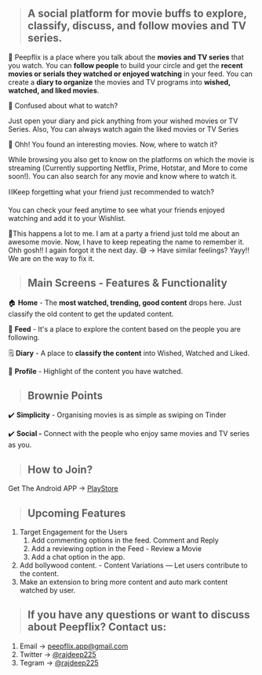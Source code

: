 >## **A social platform for movie buffs to explore, classify, discuss, and follow movies and TV series.**   
  
  
👀  Peepflix is a place where you talk about the **movies and TV series** that you watch. You can **follow people** to build your circle and get the **recent movies or serials they watched or enjoyed watching** in your feed. You can create a **diary to organize** the movies and TV programs into **wished, watched, and liked movies**.

🤔 Confused about what to watch?

Just open your diary and pick anything from your wished movies or TV Series. Also, You can always watch again the liked movies or TV Series

🧠 Ohh! You found an interesting movies. Now, where to watch it?

While browsing you also get to know on the platforms on which the movie is streaming (Currently supporting Netflix, Prime, Hotstar, and More to come soon!). You can also search for any movie and know where to watch it.

⛓️Keep forgetting what your friend just recommended to watch?

You can check your feed anytime to see what your friends enjoyed watching and add it to your Wishlist.

🔁This happens a lot to me. I am at a party a friend just told me about an awesome movie. Now, I have to keep repeating the name to remember it. Ohh gosh!! I again forgot it the next day. 😅 → Have similar feelings? Yayy!! We are on the way to fix it.  
  
  
  
>## **Main Screens - Features & Functionality**

🏠 **Home** - The **most watched, trending, good content** drops here. Just classify the old content to get the updated content.

📡 **Feed** - It's a place to explore the content based on the people you are following.

🗒️ **Diary** - A place to **classify the content** into Wished, Watched and Liked.

🧑 **Profile** - Highlight of the content you have watched.
  
  
>## **Brownie Points**

✔️ **Simplicity** - Organising movies is as simple as swiping on Tinder

✔️ **Social -** Connect with the people who enjoy same movies and TV series as you.
  
  
>## How to Join?

Get The Android APP → [PlayStore](https://play.google.com/store/apps/details?id=com.peepflix.app)
  
  
>## Upcoming Features

1. Target Engagement for the Users
    1. Add commenting options in the feed. Comment and Reply
    2. Add a reviewing option in the Feed - Review a Movie
    3. Add a chat option in the app.
2. Add bollywood content. - Content Variations — Let users contribute to the content.
3. Make an extension to bring more content and auto mark content watched by user.
  
  
>## If you have any questions or want to discuss about Peepflix? Contact us:

1. Email -> [peepflix.app@gmail.com](mailto:peepflix.app@gmail.com)
2. Twitter → [@rajdeep225](https://twitter.com/rajdeep225)
3. Tegram → [@rajdeep225](https://t.me/rajdeep225)
